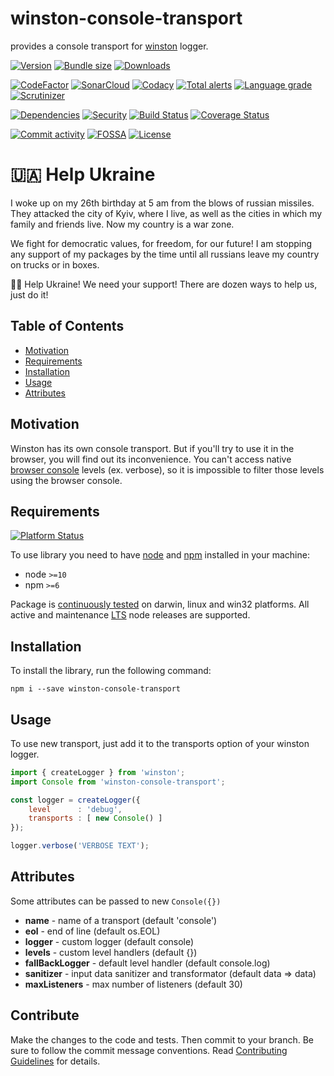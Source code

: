 # winston-console-transport
provides a console transport for [winston][w-gh] logger.

[![Version][badge-vers]][npm]
[![Bundle size][npm-size-badge]][npm-size-url]
[![Downloads][npm-downloads-badge]][npm]

[![CodeFactor][codefactor-badge]][codefactor-url]
[![SonarCloud][sonarcloud-badge]][sonarcloud-url]
[![Codacy][codacy-badge]][codacy-url]
[![Total alerts][lgtm-alerts-badge]][lgtm-alerts-url]
[![Language grade][lgtm-lg-badge]][lgtm-lg-url]
[![Scrutinizer][scrutinizer-badge]][scrutinizer-url]

[![Dependencies][badge-deps]][npm]
[![Security][snyk-badge]][snyk-url]
[![Build Status][tests-badge]][tests-url]
[![Coverage Status][badge-coverage]][url-coverage]

[![Commit activity][commit-activity-badge]][github]
[![FOSSA][fossa-badge]][fossa-url]
[![License][badge-lic]][github]

# 🇺🇦 Help Ukraine
I woke up on my 26th birthday at 5 am from the blows of russian missiles. They attacked the city of Kyiv, where I live, as well as the cities in which my family and friends live. Now my country is a war zone. 

We fight for democratic values, for freedom, for our future! 
I am stopping any support of my packages by the time until all russians leave my country on trucks or in boxes. 

💛💙  Help Ukraine! We need your support! There are dozen ways to help us, just do it!

## Table of Contents
  - [Motivation](#motivation)
  - [Requirements](#requirements)
  - [Installation](#installation)
  - [Usage](#usage)
  - [Attributes](#attributes)


## Motivation
Winston has its own console transport. But if you'll try to use it in the browser, you will find out its inconvenience. You can't access native [browser console][console] levels (ex. verbose), so it is impossible to filter those levels using the browser console.

## Requirements
[![Platform Status][node-ver-test-badge]][node-ver-test-url]

To use library you need to have [node](https://nodejs.org) and [npm](https://www.npmjs.com) installed in your machine:

* node `>=10`
* npm `>=6`

Package is [continuously tested][node-ver-test-url] on darwin, linux and win32 platforms. All active and maintenance [LTS](https://nodejs.org/en/about/releases/) node releases are supported.

## Installation

To install the library, run the following command:
```
npm i --save winston-console-transport
```

## Usage
To use new transport, just add it to the transports option of your winston logger.

```javascript
import { createLogger } from 'winston';
import Console from 'winston-console-transport';

const logger = createLogger({
    level      : 'debug',
    transports : [ new Console() ]
});

logger.verbose('VERBOSE TEXT');

```

## Attributes

Some attributes can be passed to new ```Console({})```

* **name** - name of a transport (default 'console')
* **eol** - end of line (default os.EOL)
* **logger** - custom logger (default console)
* **levels** - custom level handlers (default {})
* **fallBackLogger** - default level handler (default console.log)
* **sanitizer** - input data sanitizer and transformator (default data => data)
* **maxListeners** - max number of listeners (default 30)

[console]: https://developer.mozilla.org/en-US/docs/Web/API/Console
[w-gh]: https://github.com/winstonjs/winston
## Contribute

Make the changes to the code and tests. Then commit to your branch. Be sure to follow the commit message conventions. Read [Contributing Guidelines](.github/CONTRIBUTING.md) for details.

[npm]: https://www.npmjs.com/package/winston-console-transport
[github]: https://github.com/pustovitDmytro/winston-console-transport
[coveralls]: https://coveralls.io/github/pustovitDmytro/winston-console-transport?branch=master
[badge-deps]: https://img.shields.io/librariesio/release/npm/winston-console-transport.svg
[badge-vers]: https://img.shields.io/npm/v/winston-console-transport.svg
[badge-lic]: https://img.shields.io/github/license/pustovitDmytro/winston-console-transport.svg
[badge-coverage]: https://coveralls.io/repos/github/pustovitDmytro/winston-console-transport/badge.svg?branch=master
[url-coverage]: https://coveralls.io/github/pustovitDmytro/winston-console-transport?branch=master

[snyk-badge]: https://snyk-widget.herokuapp.com/badge/npm/winston-console-transport/badge.svg
[snyk-url]: https://snyk.io/advisor/npm-package/winston-console-transport

[tests-badge]: https://img.shields.io/circleci/build/github/pustovitDmytro/winston-console-transport
[tests-url]: https://app.circleci.com/pipelines/github/pustovitDmytro/winston-console-transport

[codefactor-badge]: https://www.codefactor.io/repository/github/pustovitdmytro/winston-console-transport/badge
[codefactor-url]: https://www.codefactor.io/repository/github/pustovitdmytro/winston-console-transport

[commit-activity-badge]: https://img.shields.io/github/commit-activity/m/pustovitDmytro/winston-console-transport

[scrutinizer-badge]: https://scrutinizer-ci.com/g/pustovitDmytro/winston-console-transport/badges/quality-score.png?b=master
[scrutinizer-url]: https://scrutinizer-ci.com/g/pustovitDmytro/winston-console-transport/?branch=master

[lgtm-lg-badge]: https://img.shields.io/lgtm/grade/javascript/g/pustovitDmytro/winston-console-transport.svg?logo=lgtm&logoWidth=18
[lgtm-lg-url]: https://lgtm.com/projects/g/pustovitDmytro/winston-console-transport/context:javascript

[lgtm-alerts-badge]: https://img.shields.io/lgtm/alerts/g/pustovitDmytro/winston-console-transport.svg?logo=lgtm&logoWidth=18
[lgtm-alerts-url]: https://lgtm.com/projects/g/pustovitDmytro/winston-console-transport/alerts/

[codacy-badge]: https://app.codacy.com/project/badge/Grade/d20e349b06da4b69abe242d6326f8e34
[codacy-url]: https://www.codacy.com/gh/pustovitDmytro/winston-console-transport/dashboard?utm_source=github.com&amp;utm_medium=referral&amp;utm_content=pustovitDmytro/winston-console-transport&amp;utm_campaign=Badge_Grade

[sonarcloud-badge]: https://sonarcloud.io/api/project_badges/measure?project=pustovitDmytro_winston-console-transport&metric=alert_status
[sonarcloud-url]: https://sonarcloud.io/dashboard?id=pustovitDmytro_winston-console-transport

[npm-downloads-badge]: https://img.shields.io/npm/dw/winston-console-transport
[npm-size-badge]: https://img.shields.io/bundlephobia/min/winston-console-transport
[npm-size-url]: https://bundlephobia.com/result?p=winston-console-transport

[node-ver-test-badge]: https://github.com/pustovitDmytro/winston-console-transport/actions/workflows/npt.yml/badge.svg?branch=master
[node-ver-test-url]: https://github.com/pustovitDmytro/winston-console-transport/actions?query=workflow%3A%22Node.js+versions%22

[fossa-badge]: https://app.fossa.com/api/projects/custom%2B24828%2Fwinston-console-transport.svg?type=shield
[fossa-url]: https://app.fossa.com/projects/custom%2B24828%2Fwinston-console-transport?ref=badge_shield